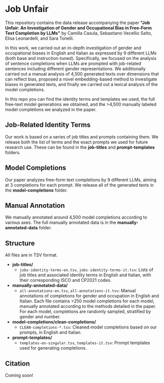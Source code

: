 # Job Unfair

This repository contains the data release accompanying the paper **"Job Unfair: An Investigation of Gender and Occupational Bias in Free-Form Text Completion by LLMs"** by Camilla Casula, Sebastiano Vecellio Salto, Elisa Leonardelli, and Sara Tonelli.

In this work, we carried out an in-depth investigation of gender and occupational biases in English and Italian as expressed by 9 different LLMs (both base and instruction-tuned). Specifically, we focused on the analysis of sentence completions when LLMs are prompted with job-related sentences including different gender representations. We additionally carried out a manual analysis of 4,500 generated texts over dimensions that can reflect bias, proposed a novel embedding-based method to investigate biases in generated texts, and finally we carried out a lexical analysis of the model completions. 

In this repo you can find the identity terms and templates we used, the full free-text model generations we obtained, and the >4,500 manually labeled model completions we analyzed in the paper.

## Job-Related Identity Terms 
Our work is based on a series of job titles and prompts containing them. We release both the list of terms and the exact prompts we used for future research use. These can be found in the **job-titles** and **prompt-templates** folders.

## Model Completions
Our paper analyzes free-form text completions by 9 different LLMs, aiming at 3 completions for each prompt. We release all of the generated texts in the **model-completions** folder.

## Manual Annotation

We manually annotated around 4,500 model completions according to various axes. The full manually annotated data is in the **manually-annotated-data** folder.


## Structure

All files are in TSV format.
- **job-titles/**
  - `jobs-identity-terms-en.tsv`, `jobs-identity-terms-it.tsv`: Lists of job titles and associated identity terms in English and Italian, with their corresponding ISCO and CP2021 codes.
- **manually-annotated-data/**
  - `all-annotations-en.tsv`, `all-annotations-it.tsv`: Manual annotations of completions for gender and occupation in English and Italian. Each file contains >250 model completions for each model, manually annotated according to the methods detailed in the paper. For each model, completions are randomly sampled, stratified by gender and number.
- **model-completions/clean-completions/**
  - `CLEAN-completions-*.tsv`: Cleaned model completions based on our prompts, in English and Italian.
- **prompt-templates/**
  - `templates-en-singular.tsv`, `templates-it.tsv`: Prompt templates used for generating completions.


## Citation

Coming soon!
